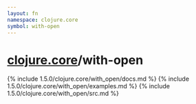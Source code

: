 ```yaml
---
layout: fn
namespace: clojure.core
symbol: with-open
---
```


# [clojure.core](../)/with-open

{% include 1.5.0/clojure.core/with_open/docs.md %}
{% include 1.5.0/clojure.core/with_open/examples.md %}
{% include 1.5.0/clojure.core/with_open/src.md %}

